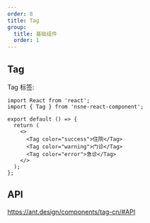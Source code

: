 ```yaml
---
order: 8
title: Tag
group:
  title: 基础组件
  order: 1
---
```


## Tag

Tag 标签:

```tsx
import React from 'react';
import { Tag } from 'nsne-react-component';

export default () => {
  return (
    <>
      <Tag color="success">住院</Tag>
      <Tag color="warning">门诊</Tag>
      <Tag color="error">急诊</Tag>
    </>
  );
};
```

## API

https://ant.design/components/tag-cn/#API
